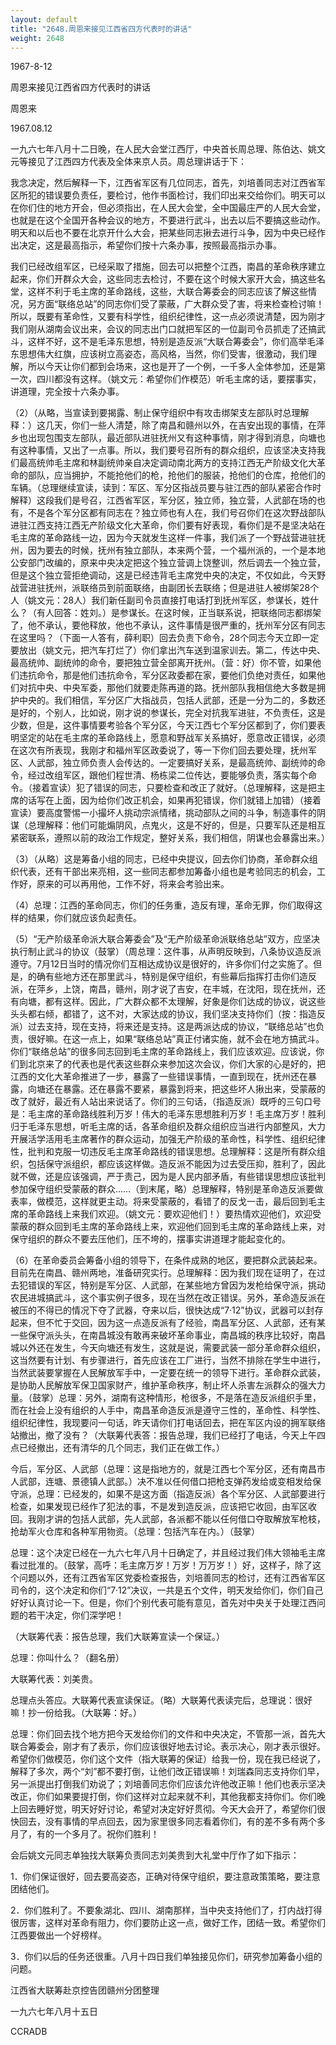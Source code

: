 ```yaml
---
layout: default
title: "2648.周恩来接见江西省四方代表时的讲话"
weight: 2648
---
```


1967-8-12

周恩来接见江西省四方代表时的讲话

周恩来

1967.08.12

一九六七年八月十二日晚，在人民大会堂江西厅，中央首长周总理、陈伯达、姚文元等接见了江西四方代表及全体来京人员。周总理讲话于下：

我念决定，然后解释一下，江西省军区有几位同志，首先，刘培善同志对江西省军区所犯的错误要负责任，要检讨，他作书面检讨，我们印出来交给你们。明天可以在你们住的地方开会，但必须指出，在人民大会堂，全中国最庄严的人民大会堂，也就是在这个全国开各种会议的地方，不要进行武斗，出去以后不要搞这些动作。明天和以后也不要在北京开什么大会，把某些同志揪去进行斗争，因为中央已经作出决定，这是最高指示，希望你们按十六条办事，按照最高指示办事。

我们已经改组军区，已经采取了措施，回去可以把整个江西，南昌的革命秩序建立起来，你们开群众大会，这些同志去检讨，不要在这个时候大家开大会，搞这些名堂，这样不利于毛主席的革命路线，这些，大联合筹委会的同志应该了解这些情况，另方面“联络总站”的同志你们受了蒙蔽，广大群众受了害，将来检查检讨嘛！所以，既要有革命性，又要有科学性，组织纪律性，这一点必须说清楚，因为刚才我们刚从湖南会议出来，会议的同志出门口就把军区的一位副司令员抓走了还搞武斗，这样不好，这不是毛泽东思想，特别是造反派“大联合筹委会”，你们高举毛泽东思想伟大红旗，应该树立高姿态，高风格，当然，你们受害，很激动，我们理解，所以今天让你们都到会场来，这也是开了一个例，一千多人全体参加，还是第一次，四川都没有这样。（姚文元：希望你们作模范）听毛主席的话，要摆事实，讲道理，完全按十六条办事。

（2）（从略，当宣读到要揭露、制止保守组织中有攻击绑架支左部队时总理解释：）这几天，你们一些人清楚，除了南昌和赣州以外，在吉安出现的事情，在萍乡也出现包围支左部队，最近部队进驻抚州又有这种事情，刚才得到消息，向塘也有这种事情，又出了一点事。所以，我们要号召所有的群众组织，应该坚决支持我们最高统帅毛主席和林副统帅亲自决定调动南北两方的支持江西无产阶级文化大革命的部队，应当拥护，不能抢他们的枪，抢他们的服装，抢他们的仓库，抢他们的车辆。（总理继续宣读，读到：军区、军分区指战员要与驻江西的部队紧密合作时解释）这段我们是号召，江西省军区，军分区，独立师，独立营，人武部在场的也有，不是各个军分区都有同志在？独立师也有人在，我们号召你们在这次野战部队进驻江西支持江西无产阶级文化大革命，你们要有好表现，看你们是不是坚决站在毛主席的革命路线一边，因为今天就发生这样一件事，我们派了一个野战营进驻抚州，因为要去的时候，抚州有独立部队，本来两个营，一个福州派的，一个是本地公安部门改编的，原来中央决定把这个独立营调上饶整训，然后调去一个独立营，但是这个独立营拒绝调动，这是已经违背毛主席党中央的决定，不仅如此，今天野战营进驻抚州，派联络员到前面联络，由副团长去联络；但是进驻人被绑架28个人（姚文元：28人）我们新任副司令员直接打电话打到抚州军区，参谋长，姓什么？（有人回答：姓刘。）是参谋长。在这时候，正当联系说，把联络同志都绑架了，他不承认，要他释放，他也不承认，这件事情是很严重的，抚州军分区有同志在这里吗？（下面一人答有，薛利职）回去负责下命令，28个同志今天立即一定要放出（姚文元，把汽车打烂了）你们拿出汽车送到温家训去。第二，传达中央、最高统帅、副统帅的命令，要把独立营全部离开抚州。（营：好）你不管，如果他们违抗命令，那是他们违抗命令，军分区政委都在家，要他们负绝对责任，如果他们对抗中央、中央军委，那他们就要走陈再道的路。抚州部队我相信绝大多数是拥护中央的。我们相信，军分区广大指战员，包括人武部，还是一分为二的，多数还是好的，个别人，比如说，刚才说的参谋长，完全对抗我军进驻，不负责任，这是少数，但是，这件事情要考验各个军分区，今天江西七个军分区都到了，你们要表明坚定的站在毛主席的革命路线上，愿意和野战军关系搞好，愿意改正错误，必须在这次有所表现，我刚才和福州军区政委说了，等一下你们回去要处理，抚州军区、人武部，独立师负责人会传达的。一定要搞好关系，是最高统帅、副统帅的命令，经过改组军区，跟他们程世清、杨栋梁二位传达，要能够负责，落实每个命令。（接着宣读）犯了错误的同志，只要检查和改正了就好。（总理解释，这是把主席的话写在上面，因为给你们改正机会，如果再犯错误，你们就错上加错）（接着宣读）要高度警惕一小撮坏人挑动宗派情绪，挑动部队之间的斗争，制造事件的阴谋（总理解释：他们可能煽阴风，点鬼火，这是不好的，但是，只要军队还是相互紧密联系，遵照以前的政治工作规定，整好关系，我们相信，阴谋也会暴露出来。）

（3）（从略）这是筹备小组的同志，已经中央提议，回去你们协商，革命群众组织代表，还有干部出来亮相，这一些同志都参加筹备小组也是考验同志的机会，工作好，原来的可以再用他，工作不好，将来会考验出来。

（4）总理：江西的革命同志，你们的任务重，造反有理，革命无罪，你们取得这样的结果，你们就应该负起责任。

（5）“无产阶级革命派大联合筹委会”及“无产阶级革命派联络总站”双方，应坚决执行制止武斗的协议（鼓掌）（周总理：这件事，从声明反映到，八条协议造反派遵守。7月12日当时的情况你们互相达成协议是很好的，许多你们付之实施了。但是，的确有些地方还在那里武斗，特别是保守组织，有些幕后指挥打击你们造反派，在萍乡，上饶，南昌，赣州，刚才说了吉安，在丰城，在沈阳，现在抚州，还有向塘，都有这样。因此，广大群众都不太理解，好象是你们达成的协议，说这些头头都右倾，都错了，这不对，大家达成的协议，我们坚决支持你们（按：指造反派）过去支持，现在支持，将来还是支持。这是两派达成的协议，“联络总站”也负责，很好嘛。在这一点上，如果“联络总站”真正付诸实施，就不会在地方搞武斗。你们“联络总站”的很多同志回到毛主席的革命路线上，我们应该欢迎。应该说，你们到北京来了的代表也是代表这些群众来参加这次会议，你们大家的心是好的，把江西的文化大革命推进了一步，暴露了一些错误事情，一直到现在，抚州还在暴露，向塘还在暴露。还在暴露不要紧，暴露到将来，把这些坏人揪出来，受蒙蔽的改了就好，最近有人站出来说话了。你们的三句话，（指造反派）既呼的三句口号是：毛主席的革命路线胜利万岁！伟大的毛泽东思想胜利万岁！毛主席万岁！胜利归于毛泽东思想，听毛主席的话，各革命组织及群众组织应当进行内部整风，大力开展活学活用毛主席著作的群众运动，加强无产阶级的革命性，科学性、组织纪律性，批判和克服一切违反毛主席革命路线的错误思想。总理解释：这是所有群众组织，包括保守派组织，都应该这样做。造反派不能因为过去受压抑，胜利了，因此就不做，还是应该强调，严于责己，因为是人民内部矛盾，有些错误思想应该批判参加保守组织受蒙蔽的群众……（到末尾，略）总理解释，特别是革命造反派要做表率，做模范，这样就更主动。将来受蒙蔽的，看错了的反戈一击，最后回到毛主席的革命路线上来我们欢迎。（姚文元：要欢迎他们！）要热情欢迎他们，欢迎受蒙蔽的群众回到毛主席的革命路线上来，欢迎他们回到毛主席的革命路线上来，对保守组织的群众不要去压他们，压不垮的，摆事实讲道理才能起变化的。

（6）在革命委员会筹备小组的领导下，在条件成熟的地区，要把群众武装起来。目前先在南昌、赣州两地，准备研究实行。总理解释：因为我们现在证明了，在过去犯错误的军区，特别是军分区、人武部，在某些地方曾因为发枪给保守派，挑动农民进城搞武斗，这个事实例子很多，现在当然在改正错误。另外，革命造反派在被压的不得已的情况下夺了武器，夺来以后，很快达成“7·12”协议，武器可以封存起来，但不忙于交回，因为这一点造反派有了经验，南昌军分区、人武部，还有某一些保守派头头，在南昌城没有敢再来破坏革命事业，南昌城的秩序比较好，南昌城以外还在发生，今天向塘还有发生，这就是说，需要武装一部分革命群众组织，这当然要有计划、有步骤进行，首先应该在工厂进行，当然不排除在学生中进行，当然武装要掌握在人民解放军手中，一定要在统一的领导下进行。革命群众武装，是协助人民解放军保卫国家财产，维护革命秩序，制止坏人杀害左派群众的强大力量。（鼓掌）总理：另外，湖南有这种情形，枪很多，不是落在造反派组织手里，而在社会上没有组织的人手中，南昌革命造反派是遵守三性的，革命性、科学性、组织纪律性，我现要问一句话，昨天请你们打电话回去，把在军区内设的拥军联络站撤出，撤了没有？（大联筹代表答：报告总理，我们已经打了电话，今天上午四点已经撤出，还有清华的几个同志，我们正在做工作。）

今后，军分区、人武部（总理：这是指地方的，就是江西七个军分区，还有南昌市人武部，连塘、景德镇人武部。）决不准以任何借口把枪支弹药发给或变相发给保守派，总理：已经发的，如果不是这方面（指造反派）各个军分区、人武部要进行检查，如果发现已经作了犯法的事，不是发到造反派，应该把它收回，由军区收回。我刚才讲的包括人武部，先人武部，各派都不能以任何借口夺取解放军枪枝，抢劫军火仓库和各种军用物资。（总理：包括汽车在内。）（鼓掌）

总理：这个决定已经在一九六七年八月十日确定了，并且经过我们伟大领袖毛主席看过批准的。（鼓掌，高呼：毛主席万岁！万岁！万万岁！）好，这样子，除了这个问题以外，还有江西省军区党委检查报告，刘培善同志的检讨，还有江西省军区司令的，这个决定和你们“7·12”决议，一共是五个文件，明天发给你们，你们自己好好认真讨论一下。但是，你们个别代表可能有意见，首先对中央关于处理江西问题的若干决定，你们深学吧！

（大联筹代表：报告总理，我们大联筹宣读一个保证。）

总理：你叫什么？（翻名册）

大联筹代表：刘美贵。

总理点头答应。大联筹代表宣读保证。（略）大联筹代表读完后，总理说：很好嘛！抄一份给我。（大联筹：好。）

总理：你们回去找个地方把今天发给你们的文件和中央决定，不管那一派，首先大联合筹委会，刚才有了表示，你们应该很好地去讨论。表示决心，刚才表示很好。希望你们做模范，你们这个文件（指大联筹的保证）给我一份，现在我已经说了，解释了多次，两个“刘”都不要打倒，让他们改正错误嘛！刘瑞森同志支持你们早，另一派提出打倒我们劝说了；刘培善同志你们应该允许他改正嘛！他们也表示坚决改正，你们如果要提打倒，你们这样对立起来就不利，其他我都支持你们。你们晚上回去睡好觉，明天好好讨论，希望对决定好好贯彻。今天大会开了，希望你们很快回去，没有事情的早点回去，因为家里很多同志看着你们，有的差不多有两个多月了，有的一个多月了。祝你们胜利！

会后姚文元同志单独找大联筹负责同志刘美贵到大礼堂中厅作了如下指示：

1．你们保证很好，回去要高姿态，正确对待保守组织，要注意政策策略，要注意团结他们。

2．你们胜利了。不要象湖北、四川、湖南那样，当中央支持他们了，打内战打得很厉害，这样对革命有阻力，你们要防止这一点，做好工作，团结一致。希望你们江西要做出一个好榜样。

3．你们以后的任务还很重。八月十四日我们单独接见你们，研究参加筹备小组的问题。

江西省大联筹赴京控告团赣州分团整理

一九六七年八月十五日

CCRADB

